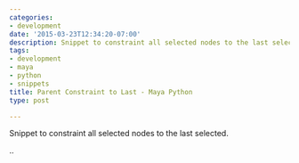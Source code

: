 ```yaml
---
categories:
- development
date: '2015-03-23T12:34:20-07:00'
description: Snippet to constraint all selected nodes to the last selected.
tags:
- development
- maya
- python
- snippets
title: Parent Constraint to Last - Maya Python
type: post

---
```

Snippet to constraint all selected nodes to the last selected.

..
<script src="https://gist.github.com/pepetd/2478b457cf8e59c33e91c7c6976c407d.js"></script>